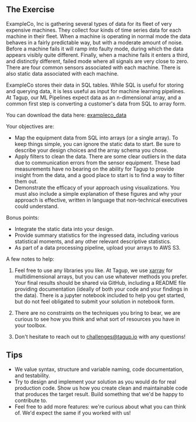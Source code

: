 
## The Exercise

ExampleCo, Inc is gathering several types of data for its fleet of very expensive machines. They collect four kinds of time series data for each machine in their fleet. When a machine is operating in normal mode the data behaves in a fairly predictable way, but with a moderate amount of noise. Before a machine fails it will ramp into faulty mode, during which the data appears visibly quite different. Finally, when a machine fails it enters a third, and distinctly different, failed mode where all signals are very close to zero. There are four common sensors associated with each machine. There is also static data associated with each machine.

ExampleCo stores their data in SQL tables. While SQL is useful for storing and querying data, it is less useful as input for machine learning pipelines. At Tagup, our ML Pipelines expect data as an n-dimensional array, and a common first step is converting a customer's data from SQL to array form.

You can download the data here: [exampleco_data](https://drive.google.com/file/d/1GejVDBoFFVNprqMeTGnXu8hrYLj4aS4q/view?usp=sharing)

Your objectives are:

- Map the equipment data from SQL into arrays (or a single array). To keep things simple, you can ignore the static data to start. Be sure to describe your design choices and the array schema you chose.
- Apply filters to clean the data. There are some clear outliers in the data due to communication errors from the sensor equipment. These bad measurements have no bearing on the ability for Tagup to provide insight from the data, and a good place to start is to find a way to filter them out.
- Demonstrate the efficacy of your approach using visualizations. You must also include a simple explanation of these figures and why your approach is effective, written in language that non-technical executives could understand.

Bonus points:
- Integrate the static data into your design.
- Provide summary statistics for the ingressed data, including various statistical moments, and any other relevant descriptive statistics.
- As part of a data processing pipeline, upload your arrays to AWS S3.
    
A few notes to help:
1. Feel free to use any libraries you like. At Tagup, we use [xarray](http://xarray.pydata.org/en/stable/) for multidimensional arrays, but you can use whatever methods you prefer. Your final results should be shared via GitHub, including a README file providing documentation (ideally of both your code and your findings in the data). There is a jupyter notebook included to help you get started, but do not feel obligated to submit your solution in notebook form.
    
2. There are no constraints on the techniques you bring to bear, we are curious to see how you think and what sort of resources you have in your toolbox.
    
3. Don't hesitate to reach out to challenges@tagup.io with any questions!
    

## Tips
- We value syntax, structure and variable naming, code documentation, and testability.
- Try to design and implement your solution as you would do for real production code. Show us how you create clean and maintainable code that produces the target result. Build something that we'd be happy to contribute to.
- Feel free to add more features: we're curious about what you can think of. We'd expect the same if you worked with us!
